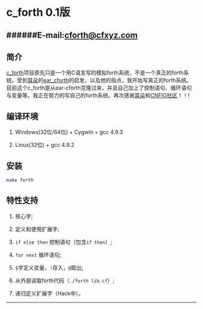 c_forth 0.1版
====================

######E-mail:cforth@cfxyz.com
--------------------

## 简介

[c_forth](https://github.com/cforth/c_forth)项目原先只是一个用C语言写的模拟forth系统，不是一个真正的forth系统。受到[耳朵](https://github.com/earforth)的[ear_cforth](https://github.com/earforth/ear-cforth)的启发，以及他的指点，我开始写真正的forth系统。目前这个c_forth是从ear-cforth克隆过来，并且自己加上了控制语句、循环语句与变量等。我正在努力的写自己的forth系统。再次感谢[耳朵](https://github.com/earforth)和[CNFIG社区](https://github.com/CNFIG)！！!

## 编译环境

1. Windows(32位/64位) + Cygwin + gcc 4.9.3

2. Linux(32位) + gcc 4.9.2

## 安装

```bash
make forth
```

## 特性支持

1. 核心字;

2. 定义和使用扩展字;

3. `if else then` 控制语句（包含`if then`）;

4. `for next` 循环语句;

5. `$`字定义变量，`!`存入，`@`取出;

6. 从外部读取forth代码（`./forth lib.cf`）;

7. 递归定义扩展字（Hack中）。

--------------------
